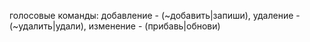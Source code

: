 голосовые команды:
добавление - (~добавить|запиши),
удаление - (~удалить|удали),
изменение - (прибавь|обнови)


